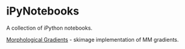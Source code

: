 iPyNotebooks
============

A collection of iPython notebooks.

[Morphological Gradients](http://nbviewer.ipython.org/github/pratapvardhan/iPyNotebooks/blob/master/Morphological-Gradients.ipynb) - skimage implementation of MM gradients.
